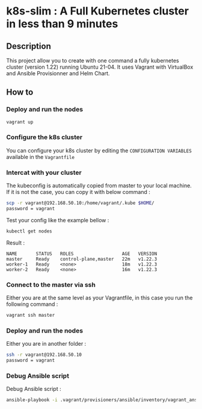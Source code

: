 # k8s-slim : A Full Kubernetes cluster in less than 9 minutes

## Description

This project allow you to create with one command a fully kubernetes cluster (version 1.22) running Ubuntu 21-04.
It uses Vagrant with VirtualBox and Ansible Provisionner and Helm Chart.


## How to

### Deploy and run the nodes

```sh
vagrant up
```

### Configure the k8s cluster

You can configure your k8s cluster by editing the `CONFIGURATION VARIABLES` available in the `Vagrantfile`

### Intercat with your cluster

The kubeconfig is automatically copied from master to your local machine.
If it is not the case, you can copy it with below command : 

```sh
scp -r vagrant@192.168.50.10:/home/vagrant/.kube $HOME/
password = vagrant
```

Test your config like the example bellow :

```sh
kubectl get nodes
```

Result : 

```
NAME       STATUS   ROLES                  AGE   VERSION
master     Ready    control-plane,master   22m   v1.22.3
worker-1   Ready    <none>                 18m   v1.22.3
worker-2   Ready    <none>                 16m   v1.22.3
```

### Connect to the master via ssh

Either you are at the same level as your Vagrantfile, in this case you run the following command :

```sh
vagrant ssh master
```
### Deploy and run the nodes

Either you are in another folder :

```sh
ssh -r vagrant@192.168.50.10
password = vagrant
```
### Debug Ansible script

Debug Ansible script :

```sh
ansible-playbook -i .vagrant/provisioners/ansible/inventory/vagrant_ansible_inventory roles/main.yml --limit workers --tags jenkins
```

